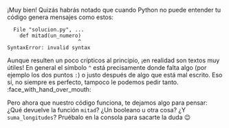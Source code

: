 ¡Muy bien! Quizás habrás notado que cuando Python no puede entender tu código genera mensajes como estos: 

```
  File "solucion.py", ...
    def mitad(un_numero)
                       ^
SyntaxError: invalid syntax
```

Aunque resulten un poco crípticos al principio, ¡en realidad son textos muy útiles! En general el símbolo `^` está precisamente donde falta algo (por ejemplo los dos puntos `:`) o justo después de algo que está mal escrito. Eso sí, no siempre es perfecto, tampoco le podemos pedir tanto. :face_with_hand_over_mouth:

Pero ahora que nuestro código funciona, te dejamos algo para pensar: ¿Qué devuelve la función `mitad`? ¿Un booleano u otra cosa? ¿Y `suma_longitudes`? Pruébalo en la consola para sacarte la duda :wink: 